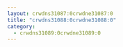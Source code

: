 ```yaml
---
layout: crwdns31087:0crwdne31087:0
title: "crwdns31088:0crwdne31088:0"
category:
  - crwdns31089:0crwdne31089:0
---
```

